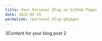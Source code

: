 ```yaml
---
title: Your Personal Blog on GitHub Pages
date: 2022-05-25
permalink: /personal-blog-ghpages
---
```


3Content for your blog post 2
